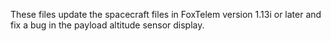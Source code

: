 These files update the spacecraft files in FoxTelem version 1.13i or later and fix a bug in the payload altitude sensor display.
